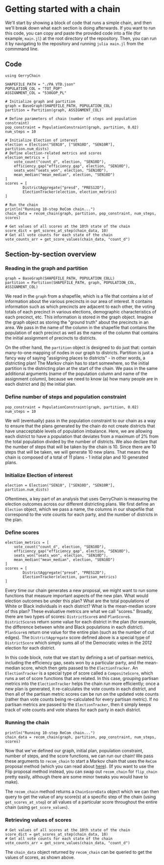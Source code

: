 # Getting started with a chain

We'll start by showing a block of code that runs a simple chain, and then
we'll break down what each section is doing afterwards. If you want to run this
code, you can copy and paste the provided code into a file
(for example, `main.jl`) at the root directory of the repository. Then, you can
run it by navigating to the repository and running `julia main.jl` from the
commmand line.

## Code

```
using GerryChain

SHAPEFILE_PATH = "./PA_VTD.json"
POPULATION_COL = "TOT_POP"
ASSIGNMENT_COL = "538GOP_PL"

# Initialize graph and partition
graph = BaseGraph(SHAPEFILE_PATH, POPULATION_COL)
partition = Partition(graph, ASSIGNMENT_COL)

# Define parameters of chain (number of steps and population constraint)
pop_constraint = PopulationConstraint(graph, partition, 0.02)
num_steps = 10

# Initialize Election of interest
election = Election("SEN10", ["SEN10D", "SEN10R"], partition.num_dists)
# Define election-related metrics and scores
election_metrics = [
    vote_count("count_d", election, "SEN10D"),
    efficiency_gap("efficiency_gap", election, "SEN10D"),
    seats_won("seats_won", election, "SEN10D"),
    mean_median("mean_median", election, "SEN10D")
]
scores = [
        DistrictAggregate("presd", "PRES12D"),
        ElectionTracker(election, election_metrics)
]

# Run the chain
println("Running 10-step ReCom chain...")
chain_data = recom_chain(graph, partition, pop_constraint, num_steps, scores)

# Get values of all scores at the 10th state of the chain
score_dict = get_scores_at_step(chain_data, 10)
# Get all vote counts for each state of the chain
vote_counts_arr = get_score_values(chain_data, "count_d")
```
## Section-by-section overview

### Reading in the graph and partition
```
graph = BaseGraph(SHAPEFILE_PATH, POPULATION_COLL)
partition = Partition(SHAPEFILE_PATH, graph, POPULATION_COL, ASSIGNMENT_COL)
```
We read in the `graph` from a shapefile, which is a file that contains a lot of information about the various precincts in our area of interest. It contains information such as which precincts are adjacent to each other, the voting totals of each precinct in various elections, demographic characteristics of each precinct, etc. This information is stored in the graph object. Imagine the graph object as storing the "ground truth" about the precincts in an area. We pass in the name of the column in the shapefile that contains the population of each precinct as well as the name of the column that contains the initial assignment of precincts to districts.

On the other hand, the `partition` object is designed to do just that: contain many-to-one mapping of nodes in our graph to districts. Partition is just a fancy way of saying "assigning places to districts" - in other words, a districting plan! The Markov chain has to start somewhere, so the initial partition is the districting plan at the start of the chain. We pass in the same additional arguments (name of the population column and name of the assignment column), because we need to know (a) how many people are in each district and (b) the initial plan.

### Define number of steps and population constraint
```
pop_constraint = PopulationConstraint(graph, partition, 0.02)
num_steps = 10
```
We will (eventually) pass in the population constraint to our chain as a way to ensure that the plans generated by the chain do not create districts that have unacceptable levels of population imbalance. Here, we are allowing each district to have a population that deviates from a maximum of 2% from the total population divided by the number of districts.
We also declare that the number of steps that will be taken by the chain is 10. Since there are 10 steps that will be taken, we will generate 10 new plans. That means the chain is composed of a total of 11 plans - 1 initial plan and 10 generated plans.

### Initialize Election of interest
```
election = Election("SEN10", ["SEN10D", "SEN10R"], partition.num_dists)
```
Oftentimes, a key part of an analysis that uses GerryChain is measuring the election outcomes across our different districting plans. We first define an `Election` object, which we pass a name, the columns in our shapefile that correspond to the vote counts for each party, and the number of districts in the plan.

### Define scores
```
election_metrics = [
    vote_count("count_d", election, "SEN10D"),
    efficiency_gap("efficiency_gap", election, "SEN10D"),
    seats_won("seats_won", election, "SEN10D"),
    mean_median("mean_median", election, "SEN10D")
]
scores = [
        DistrictAggregate("presd", "PRES12D"),
        ElectionTracker(election, partisan_metrics)
]
```
Every time our chain generates a new proposal, we might want to run some functions that measure important aspects of the new plan. What would election outcomes be under this plan? What are the total populations of White or Black individuals in each district? What is the mean-median score of this plan? These evaluative metrics are what we call "scores." Broadly, there are two types of scores: `DistrictScore`s and `PlanScore`s. `DistrictScore`s return some value for each district in the plan (for example, the difference between white and Black populations in each district). `PlanScore`s return one value for the entire plan (such as the number of cut edges). The `DistrictAggregate` score defined above is a special type of `DistrictScore` which simply sums all of the Democratic votes in the 2012 election for each district.

In this code block, note that we start by defining a set of partisan metrics, including the efficiency gap, seats won by a particular party, and the mean-median score, which then gets passed to the `ElectionTracker`. An `ElectionTracker` is a special type of score called a `CompositeScore`, which runs a set of score functions that are related. In this case, grouping partisan metrics into the `ElectionTracker` helps the chain run more efficiently; once a new plan is generated, it re-calculates the vote counts in each district, and then all of the partisan metric scores can be run on the updated vote counts (rather than vote counts being re-calculated for every partisan metric). If no partisan metrics are passed to the `ElectionTracker`, then it simply keeps track of vote counts and vote shares for each party in each district.

### Running the chain
```
println("Running 10-step ReCom chain...")
chain_data = recom_chain(graph, partition, pop_constraint, num_steps, scores)
```
Now that we've defined our graph, initial plan, population constraint, number of steps, and the score functions, we can run our chain! We pass these arguments to `recom_chain` to start a Markov chain that uses the `ReCom` proposal method (which you can read about [here](https://mggg.org/uploads/ReCom.pdf)). (If you want to use the Flip proposal method instead, you can swap out `recom_chain` for `flip_chain` pretty easily, although there are some minor tweaks you would have to make).

The `recom_chain` method returns a `ChainScoreData` object which we can then query to get the value of any score(s) at a specific step of the chain (using `get_scores_at_step`) or all values of a particular score throughout the entire chain (using `get_score_values`).

### Retrieving values of scores
```
# Get values of all scores at the 10th state of the chain
score_dict = get_scores_at_step(chain_data, 10)
# Get all vote counts for each state of the chain
vote_counts_arr = get_score_values(chain_data, "count_d")
```

The `chain_data` object returned by `recom_chain` can be queried to get the values of scores, as shown above.
